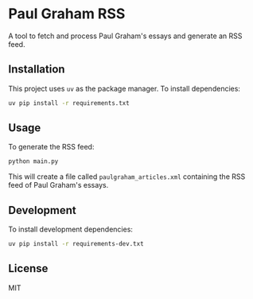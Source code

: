 # Paul Graham RSS

A tool to fetch and process Paul Graham's essays and generate an RSS feed.

## Installation

This project uses `uv` as the package manager. To install dependencies:

```bash
uv pip install -r requirements.txt
```

## Usage

To generate the RSS feed:

```bash
python main.py
```

This will create a file called `paulgraham_articles.xml` containing the RSS feed of Paul Graham's essays.

## Development

To install development dependencies:

```bash
uv pip install -r requirements-dev.txt
```

## License

MIT
